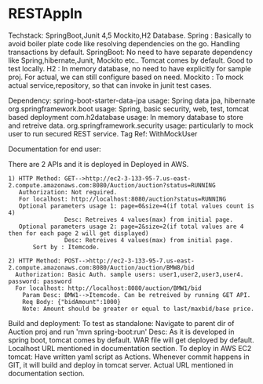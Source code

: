 # RESTAppln
Techstack: SpringBoot,Junit 4,5 Mockito,H2 Database.
    Spring    : Basically to avoid boiler plate code like resolving dependencies on the go. Handling transactions by default. 
	SpringBoot: No need to have separate dependency like Spring,hibernate,Junit, Mockito etc..
				Tomcat comes by default. Good to test locally.
	H2        : In memory database, no need to have explicitly for sample proj. For actual, we can still configure based on need.
	Mockito	  : To mock actual service,repository, so that can invoke in junit test cases.

Dependency: 
  spring-boot-starter-data-jpa
	usage: Spring data jpa, hibernate
  org.springframework.boot
    usage: Spring, basic security, web, test, tomcat based deployment
  com.h2database
    usage: In memory database to store and retreive data.
  org.springframework.security
    usage: particularly to mock user to run secured REST service. Tag Ref: WithMockUser
	
Documentation for end user:

  There are 2 APIs and it is deployed in Deployed in AWS.
  
  
  
    1) HTTP Method: GET-->http://ec2-3-133-95-7.us-east-2.compute.amazonaws.com:8080/Auction/auction?status=RUNNING
	   Authorization: Not required. 
	   For localhost: http://localhost:8080/auction?status=RUNNING
	   Optional parameters usage 1: page=0&size=4(if total values count is 4)
					Desc: Retreives 4 values(max) from initial page.
	   Optional parameters usage 2: page=2&size=2(if total values are 4 then for each page 2 will get displayed)
					Desc: Retreives 4 values(max) from initial page.	
           Sort by : Itemcode.									
	
    2) HTTP Method: POST-->http://ec2-3-133-95-7.us-east-2.compute.amazonaws.com:8080/Auction/auction/BMW8/bid
	  Authorization: Basic Auth. sample users: user1,user2,user3,user4. password: password
	  For localhost: http://localhost:8080/auction/BMW1/bid
		Param Desc: BMW1-->Itemcode. Can be retreived by running GET API.
		Req Body: {"bidAmount":1000}
		Note: Amount should be greater or equal to last/maxbid/base price.

Build and deployment:
      To test as standalone: Navigate to parent dir of Auction proj and run 'mvn spring-boot:run'
        Desc: As it is developed in spring boot, tomcat comes by default. WAR file will get deployed by default. Localhost URL mentioned in documentation section.
      To deploy in AWS EC2 tomcat: Have written yaml script as Actions. Whenever commit happens in GIT, it will build and deploy in tomcat server. Actual URL mentioned in documentation section.
